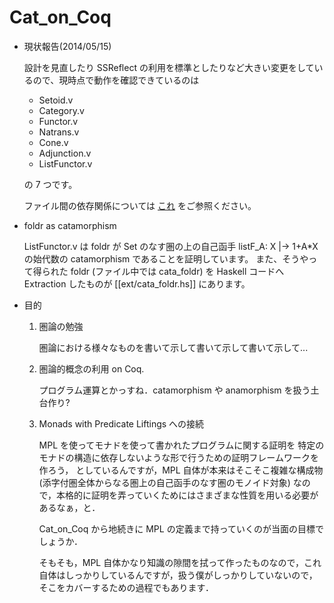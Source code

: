Cat_on_Coq
==========

* 現状報告(2014/05/15)

  設計を見直したり SSReflect の利用を標準としたりなど大きい変更をしているので、現時点で動作を確認できているのは

  - Setoid.v
  - Category.v
  - Functor.v
  - Natrans.v
  - Cone.v
  - Adjunction.v
  - ListFunctor.v

  の 7 つです。

  ファイル間の依存関係については [これ](dep_graph.dot.png) をご参照ください。
  
* foldr as catamorphism

  ListFunctor.v は foldr が Set のなす圏の上の自己函手 listF_A: X |-> 1+A*X の始代数の catamorphism であることを証明しています。
  また、そうやって得られた foldr (ファイル中では cata_foldr) を Haskell コードへ Extraction したものが [[ext/cata_foldr.hs]] にあります。

* 目的

  1. 圏論の勉強

     圏論における様々なものを書いて示して書いて示して書いて示して...

  2. 圏論的概念の利用 on Coq.

     プログラム運算とかっすね．catamorphism や anamorphism を扱う土台作り?

  3. Monads with Predicate Liftings への接続

     MPL を使ってモナドを使って書かれたプログラムに関する証明を
     特定のモナドの構造に依存しないような形で行うための証明フレームワークを作ろう，
     としているんですが，MPL 自体が本来はそこそこ複雑な構成物
     (添字付圏全体からなる圏上の自己函手のなす圏のモノイド対象)
     なので，本格的に証明を弄っていくためにはさまざまな性質を用いる必要があるなぁ，と．

     Cat_on_Coq から地続きに MPL の定義まで持っていくのが当面の目標でしょうか．
     
     そもそも，MPL 自体かなり知識の隙間を拭って作ったものなので，これ自体はしっかりしているんですが，扱う僕がしっかりしていないので，そこをカバーするための過程でもあります．
